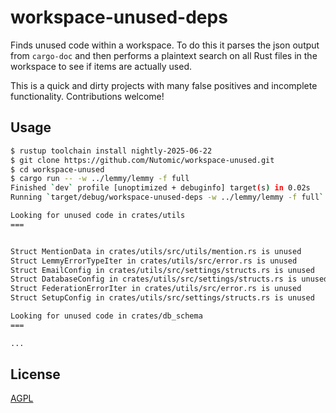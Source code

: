 # workspace-unused-deps

Finds unused code within a workspace. To do this it parses the json output from `cargo-doc` and then performs a plaintext search on all Rust files in the workspace to see if items are actually used.

This is a quick and dirty projects with many false positives and incomplete functionality. Contributions welcome!

## Usage

```bash
$ rustup toolchain install nightly-2025-06-22
$ git clone https://github.com/Nutomic/workspace-unused.git
$ cd workspace-unused
$ cargo run -- -w ../lemmy/lemmy -f full
Finished `dev` profile [unoptimized + debuginfo] target(s) in 0.02s
Running `target/debug/workspace-unused-deps -w ../lemmy/lemmy -f full`

Looking for unused code in crates/utils
===


Struct MentionData in crates/utils/src/utils/mention.rs is unused
Struct LemmyErrorTypeIter in crates/utils/src/error.rs is unused
Struct EmailConfig in crates/utils/src/settings/structs.rs is unused
Struct DatabaseConfig in crates/utils/src/settings/structs.rs is unused
Struct FederationErrorIter in crates/utils/src/error.rs is unused
Struct SetupConfig in crates/utils/src/settings/structs.rs is unused

Looking for unused code in crates/db_schema
===

...
```

## License

[AGPL](./LICENSE) 